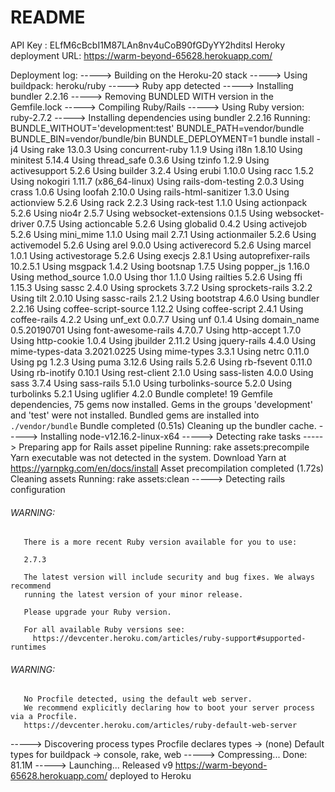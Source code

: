 # README

API Key : ELfM6cBcbI1M87LAn8nv4uCoB90fGDyYY2hditsI
Heroky deployment URL: https://warm-beyond-65628.herokuapp.com/

Deployment log:
-----> Building on the Heroku-20 stack
-----> Using buildpack: heroku/ruby
-----> Ruby app detected
-----> Installing bundler 2.2.16
-----> Removing BUNDLED WITH version in the Gemfile.lock
-----> Compiling Ruby/Rails
-----> Using Ruby version: ruby-2.7.2
-----> Installing dependencies using bundler 2.2.16
       Running: BUNDLE_WITHOUT='development:test' BUNDLE_PATH=vendor/bundle BUNDLE_BIN=vendor/bundle/bin BUNDLE_DEPLOYMENT=1 bundle install -j4
       Using rake 13.0.3
       Using concurrent-ruby 1.1.9
       Using i18n 1.8.10
       Using minitest 5.14.4
       Using thread_safe 0.3.6
       Using tzinfo 1.2.9
       Using activesupport 5.2.6
       Using builder 3.2.4
       Using erubi 1.10.0
       Using racc 1.5.2
       Using nokogiri 1.11.7 (x86_64-linux)
       Using rails-dom-testing 2.0.3
       Using crass 1.0.6
       Using loofah 2.10.0
       Using rails-html-sanitizer 1.3.0
       Using actionview 5.2.6
       Using rack 2.2.3
       Using rack-test 1.1.0
       Using actionpack 5.2.6
       Using nio4r 2.5.7
       Using websocket-extensions 0.1.5
       Using websocket-driver 0.7.5
       Using actioncable 5.2.6
       Using globalid 0.4.2
       Using activejob 5.2.6
       Using mini_mime 1.1.0
       Using mail 2.7.1
       Using actionmailer 5.2.6
       Using activemodel 5.2.6
       Using arel 9.0.0
       Using activerecord 5.2.6
       Using marcel 1.0.1
       Using activestorage 5.2.6
       Using execjs 2.8.1
       Using autoprefixer-rails 10.2.5.1
       Using msgpack 1.4.2
       Using bootsnap 1.7.5
       Using popper_js 1.16.0
       Using method_source 1.0.0
       Using thor 1.1.0
       Using railties 5.2.6
       Using ffi 1.15.3
       Using sassc 2.4.0
       Using sprockets 3.7.2
       Using sprockets-rails 3.2.2
       Using tilt 2.0.10
       Using sassc-rails 2.1.2
       Using bootstrap 4.6.0
       Using bundler 2.2.16
       Using coffee-script-source 1.12.2
       Using coffee-script 2.4.1
       Using coffee-rails 4.2.2
       Using unf_ext 0.0.7.7
       Using unf 0.1.4
       Using domain_name 0.5.20190701
       Using font-awesome-rails 4.7.0.7
       Using http-accept 1.7.0
       Using http-cookie 1.0.4
       Using jbuilder 2.11.2
       Using jquery-rails 4.4.0
       Using mime-types-data 3.2021.0225
       Using mime-types 3.3.1
       Using netrc 0.11.0
       Using pg 1.2.3
       Using puma 3.12.6
       Using rails 5.2.6
       Using rb-fsevent 0.11.0
       Using rb-inotify 0.10.1
       Using rest-client 2.1.0
       Using sass-listen 4.0.0
       Using sass 3.7.4
       Using sass-rails 5.1.0
       Using turbolinks-source 5.2.0
       Using turbolinks 5.2.1
       Using uglifier 4.2.0
       Bundle complete! 19 Gemfile dependencies, 75 gems now installed.
       Gems in the groups 'development' and 'test' were not installed.
       Bundled gems are installed into `./vendor/bundle`
       Bundle completed (0.51s)
       Cleaning up the bundler cache.
-----> Installing node-v12.16.2-linux-x64
-----> Detecting rake tasks
-----> Preparing app for Rails asset pipeline
       Running: rake assets:precompile
       Yarn executable was not detected in the system.
       Download Yarn at https://yarnpkg.com/en/docs/install
       Asset precompilation completed (1.72s)
       Cleaning assets
       Running: rake assets:clean
-----> Detecting rails configuration
###### WARNING:
       There is a more recent Ruby version available for you to use:
       
       2.7.3
       
       The latest version will include security and bug fixes. We always recommend
       running the latest version of your minor release.
       
       Please upgrade your Ruby version.
       
       For all available Ruby versions see:
         https://devcenter.heroku.com/articles/ruby-support#supported-runtimes
###### WARNING:
       No Procfile detected, using the default web server.
       We recommend explicitly declaring how to boot your server process via a Procfile.
       https://devcenter.heroku.com/articles/ruby-default-web-server
-----> Discovering process types
       Procfile declares types     -> (none)
       Default types for buildpack -> console, rake, web
-----> Compressing...
       Done: 81.1M
-----> Launching...
       Released v9
       https://warm-beyond-65628.herokuapp.com/ deployed to Heroku